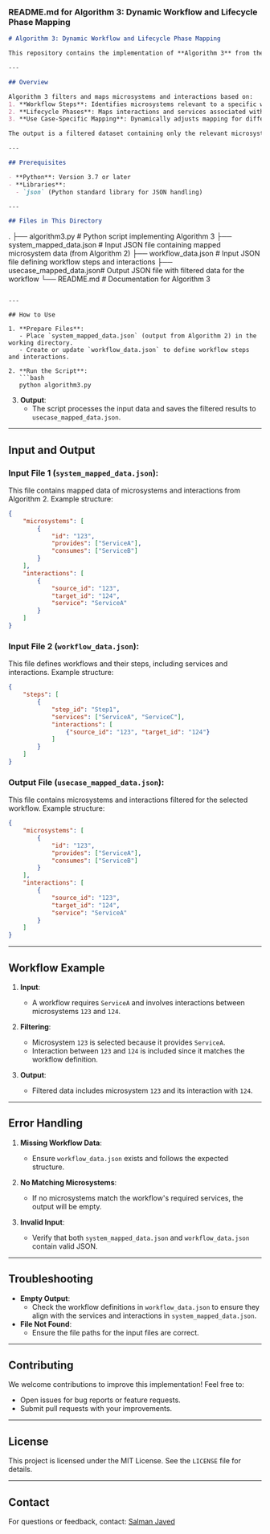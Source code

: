 ### README.md for Algorithm 3: Dynamic Workflow and Lifecycle Phase Mapping

```markdown
# Algorithm 3: Dynamic Workflow and Lifecycle Phase Mapping

This repository contains the implementation of **Algorithm 3** from the RAMI 4.0 Value Chain Analysis methodology. The algorithm dynamically maps workflows and lifecycle phases to filtered microsystem data, enabling stakeholders to focus on specific workflows or lifecycle stages in the RAMI 4.0 cube.

---

## Overview

Algorithm 3 filters and maps microsystems and interactions based on:
1. **Workflow Steps**: Identifies microsystems relevant to a specific workflow.
2. **Lifecycle Phases**: Maps interactions and services associated with a given lifecycle phase.
3. **Use Case-Specific Mapping**: Dynamically adjusts mapping for different workflows or lifecycle phases.

The output is a filtered dataset containing only the relevant microsystems and their interactions.

---

## Prerequisites

- **Python**: Version 3.7 or later
- **Libraries**:
  - `json` (Python standard library for JSON handling)

---

## Files in This Directory

```
.
├── algorithm3.py           # Python script implementing Algorithm 3
├── system_mapped_data.json # Input JSON file containing mapped microsystem data (from Algorithm 2)
├── workflow_data.json      # Input JSON file defining workflow steps and interactions
├── usecase_mapped_data.json# Output JSON file with filtered data for the workflow
└── README.md               # Documentation for Algorithm 3
```

---

## How to Use

1. **Prepare Files**:
   - Place `system_mapped_data.json` (output from Algorithm 2) in the working directory.
   - Create or update `workflow_data.json` to define workflow steps and interactions.

2. **Run the Script**:
   ```bash
   python algorithm3.py
   ```

3. **Output**:
   - The script processes the input data and saves the filtered results to `usecase_mapped_data.json`.

---

## Input and Output

### Input File 1 (`system_mapped_data.json`):
This file contains mapped data of microsystems and interactions from Algorithm 2. Example structure:
```json
{
    "microsystems": [
        {
            "id": "123",
            "provides": ["ServiceA"],
            "consumes": ["ServiceB"]
        }
    ],
    "interactions": [
        {
            "source_id": "123",
            "target_id": "124",
            "service": "ServiceA"
        }
    ]
}
```

### Input File 2 (`workflow_data.json`):
This file defines workflows and their steps, including services and interactions. Example structure:
```json
{
    "steps": [
        {
            "step_id": "Step1",
            "services": ["ServiceA", "ServiceC"],
            "interactions": [
                {"source_id": "123", "target_id": "124"}
            ]
        }
    ]
}
```

### Output File (`usecase_mapped_data.json`):
This file contains microsystems and interactions filtered for the selected workflow. Example structure:
```json
{
    "microsystems": [
        {
            "id": "123",
            "provides": ["ServiceA"],
            "consumes": ["ServiceB"]
        }
    ],
    "interactions": [
        {
            "source_id": "123",
            "target_id": "124",
            "service": "ServiceA"
        }
    ]
}
```

---

## Workflow Example

1. **Input**:
   - A workflow requires `ServiceA` and involves interactions between microsystems `123` and `124`.

2. **Filtering**:
   - Microsystem `123` is selected because it provides `ServiceA`.
   - Interaction between `123` and `124` is included since it matches the workflow definition.

3. **Output**:
   - Filtered data includes microsystem `123` and its interaction with `124`.

---

## Error Handling

1. **Missing Workflow Data**:
   - Ensure `workflow_data.json` exists and follows the expected structure.

2. **No Matching Microsystems**:
   - If no microsystems match the workflow's required services, the output will be empty.

3. **Invalid Input**:
   - Verify that both `system_mapped_data.json` and `workflow_data.json` contain valid JSON.

---

## Troubleshooting

- **Empty Output**:
  - Check the workflow definitions in `workflow_data.json` to ensure they align with the services and interactions in `system_mapped_data.json`.
- **File Not Found**:
  - Ensure the file paths for the input files are correct.

---

## Contributing

We welcome contributions to improve this implementation! Feel free to:
- Open issues for bug reports or feature requests.
- Submit pull requests with your improvements.

---

## License

This project is licensed under the MIT License. See the `LICENSE` file for details.

---

## Contact

For questions or feedback, contact:
[Salman Javed](mailto:salman.jvd@gmail.com)
```
